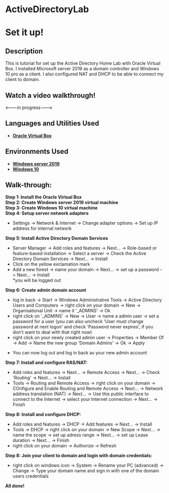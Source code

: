 # ActiveDirectoryLab
<h1>Set it up! </h1>

<h2>Description</h2>
This is tutorial for set up the Active Directory Home Lab with Oracle Virtual Box. I installed Microsoft server 2019 as a domain controller and Windows 10 pro as a client. I also configured NAT and DHCP to be able to connect my client to domain. 
<br />

<h2> Watch a video walkthrough! </h2> 

<---in progress--->

<h2>Languages and Utilities Used</h2>

- <b>[Oracle Virtual Box](https://www.virtualbox.org/)</b>


<h2>Environments Used </h2>

- <b>[Windows server 2019](https://www.microsoft.com/en-us/evalcenter/evaluate-windows-server-20190)</b> 
- <b>[Windows 10](https://www.microsoft.com/en-us/evalcenter/evaluate-windows-10-enterprise)</b> 

<h2>Walk-through:</h2>

<b> Step 1: Install the Oracle Virtual Box <br />
Step 2: Create Windows server 2019 virtual machine <br /> 
Step 3: Create Windows 10 virtual machine <br /> 
Step 4: Setup server network adapters </b> <br /> 
- Settings -> Network & Internet -> Change adapter options -> Set up IP address for internal network <br />

<b> Step 5: Install Active Directory Domain Services </b> <br />
- Server Manager -> Add roles and features -> Next... -> Role-based or feature-based installation -> Select a server -> Check the Active Directory Domain Services -> Next... -> Install <br />
- Click on the yellow exclamation mark  <br />
- Add a new forest -> name your domain -> Next... -> set up a password -> Next... -> Install <br />
*you will be logged out 

<b> Step 6: Create admin domain account </b> <br />
- log in back -> Start -> Windows Administrative Tools -> Active Directory Users and Computers -> right click on your domain -> New -> Organisational Unit -> name it '_ADMINS' -> Ok <br />
- right click on '_ADMINS' -> New -> User -> name a admin user -> set a password for a user (you can also uncheck 'User must change password at next logon' and check 'Password never expires', if you don't want to deal with that right now) <br />
- right click on your newly created admin user -> Properties -> Member Of -> Add -> Name the new group 'Domain Admins' -> Ok -> Apply 
* You can now log out and log in back as your new admin account <br />

<b> Step 7: Install and configure RAS/NAT: </b> <br />
- Add roles and features -> Next... -> Remote Access -> Next... -> Check 'Routing' -> Next... -> Install
- Tools -> Routing and Remote Access -> right click on your domain -> COnfigure and Enable Routing and Remote Access -> Next... -> Network address translation (NAT) -> Next... -> Use this public interface to connect to the Internet -> select your Internet connection -> Next... -> Finish

<b> Step 8: Install and configure DHCP: </b> <br />
- Add roles and features -> DHCP -> Add features -> Next... -> Install
- Tools -> DHCP -> right click on your domain -> New Scope -> Next... -> name the scope -> set up adress range -> Next... -> set up Lease duration -> Next... -> Finish
- right click on your domain -> Authorize -> Refresh

<b> Step 8: Join your client to domain and login with domain credentials: </b> <br />
- right click on windows icon -> System -> Rename your PC (advanced) -> Change -> Type your domain name and sign in with one of the domain users credentials

<b> All done! </b>

</p>

